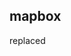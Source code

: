 

## mapbox
replaced
<script src="https://api.tiles.mapbox.com/mapbox.js/v2.1.9/mapbox.js" type="text/javascript" /> 
with npm import